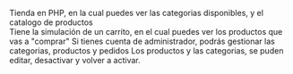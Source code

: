 Tienda en PHP, en la cual puedes ver las categorias disponibles, y el catalogo de productos      
Tiene la simulación de un carrito, en el cual puedes ver los productos que vas a "comprar"
Si tienes cuenta de administrador, podrás gestionar las categorias, productos y pedidos
Los productos y las categorias, se puden editar, desactivar y volver a activar.
